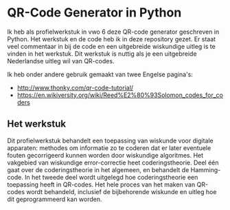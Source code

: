 # QR-Code Generator in Python
Ik heb als profielwerkstuk in vwo 6 deze QR-code generator geschreven in Python. Het werkstuk en de code heb ik in deze repository gezet. Er staat veel commentaar in bij de code en een uitgebreide wiskundige uitleg is te vinden in het werkstuk. Dit werkstuk is nuttig als je een uitgebreide Nederlandse uitleg wil van QR-codes.

Ik heb onder andere gebruik gemaakt van twee Engelse pagina's:
- http://www.thonky.com/qr-code-tutorial/
- https://en.wikiversity.org/wiki/Reed%E2%80%93Solomon_codes_for_coders

## Het werkstuk
Dit profielwerkstuk behandelt een toepassing van wiskunde voor digitale apparaten: methodes om informatie zo te coderen dat er later eventuele fouten gecorrigeerd kunnen worden door wiskundige algoritmes. Het vakgebied van wiskundige error-correctie heet coderingstheorie. Deel één gaat over de coderingstheorie in het algemeen, en behandelt de Hamming-code. In het tweede deel wordt uitgelegd hoe coderingstheorie een toepassing heeft in QR-codes. Het hele proces van het maken van QR-codes wordt behandeld, inclusief de bijbehorende wiskunde en uitleg hoe dit geprogrammeerd kan worden.
